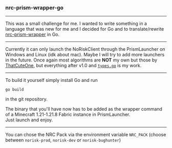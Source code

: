 ### nrc-prism-wrapper-go

---

This was a small challenge for me.
I wanted to write something in a language that was new for me and I decided for Go and to translate/rewrite [nrc-prism-wrapper](https://github.com/ThatCuteOne/nrc-prism-wrapper) in Go.

---

Currently it can only launch the NoRiskClient through the PrismLauncher on Windows and Linux (idk about mac).
Maybe I will try to add more launchers in the future.
Once again most algorithms are **NOT** my own but those by [ThatCuteOne](https://github.com/ThatCuteOne), but everything after v1.0 and [`types.go`](./types.go) is my work.

---

To build it yourself simply install Go and run

```
go build
```

in the git repository.

The binary that you'll have now has to be added as the wrapper command of a Minecraft 1.21-1.21.8 Fabric instance in PrismLauncher.<br>
Just launch and enjoy.

---

You can chose the NRC Pack via the environment variable `NRC_PACK` (choose between `norisk-prod`, `norisk-dev` or `norisk-bughunter`)
